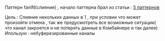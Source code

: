 Паттерн fanIN(слияние) , начало паттерна брал из статьи : [5 паттернов](https://habr.com/ru/companies/otus/articles/722880/)

Цель : Слияние некольких данных в 1 , при условии что может произойти отмена , так же предусмотреть все возможные ситуации( что канал закроется и не потерять данные в Комбайнере и так далее) 
Ипользую : небуферезированные каналы
